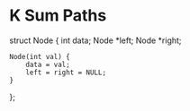 # K Sum Paths

struct Node 
{
    int data;
    Node *left;
    Node *right;

    Node(int val) {
        data = val;
        left = right = NULL;
    }
};